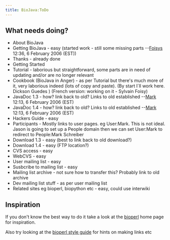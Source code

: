 ```yaml
---
title: BioJava:ToDo
---
```


What needs doing?
-----------------

-   About BioJava
-   Getting BioJava - easy (started work - still some missing
    parts --[Foisys](User:Foisys "wikilink") 12:36, 6 February 2006
    (EST))
-   Thanks - already done
-   Getting Started
-   Tutorial - laborious but straightforward, some parts are in need of
    updating and/or are no longer relevant
-   Cookbook (BioJava in Anger) - as per Tutorial but there's much more
    of it, very laborious indeed (lots of copy and paste). (By start
    I´ll work here. Dickson Guedes ) (French version: working on it -
    Sylvain Foisy)
-   JavaDoc 1.3 - how? link back to old? Links to old
    established --[Mark](User:Mark "wikilink") 12:13, 6 February 2006
    (EST)
-   JavaDoc 1.4 - how? link back to old? Links to old
    established --[Mark](User:Mark "wikilink") 12:13, 6 February 2006
    (EST)
-   Hackers Guide - easy
-   Participants - Mostly links to user pages. eg User:Mark. This is not
    ideal. Jason is going to set up a People domain then we can set
    User:Mark to redirect to People:Mark Schreiber
-   Download 1.3 - easy (best to link back to old download?)
-   Download 1.4 - easy (FTP location?)
-   CVS access - easy
-   WebCVS - easy
-   User mailing list - easy
-   Susbcribe to mailing list - easy
-   Mailing list archive - not sure how to transfer this? Probably link
    to old archive
-   Dev mailing list stuff - as per user mailing list
-   Related sites eg bioperl, biopython etc - easy, could use interwiki

Inspiration
-----------

If you don't know the best way to do it take a look at the
[bioperl](bp:Main_Page "wikilink") home page for inspiration.

Also try looking at the [bioperl style guide](bp:Style_guide "wikilink")
for hints on making links etc
